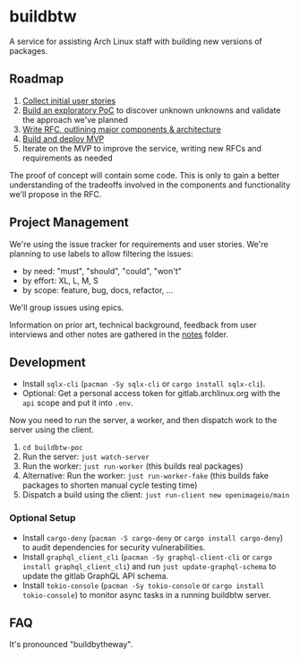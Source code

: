 # buildbtw

A service for assisting Arch Linux staff with building new versions of packages.

## Roadmap

1. [Collect initial user stories](https://gitlab.archlinux.org/archlinux/buildbtw/-/issues/7)
1. [Build an exploratory PoC](https://gitlab.archlinux.org/archlinux/buildbtw/-/issues/3) to discover unknown unknowns and validate the approach we've planned
1. [Write RFC, outlining major components & architecture](https://gitlab.archlinux.org/archlinux/buildbtw/-/issues/4)
1. [Build and deploy MVP](https://gitlab.archlinux.org/archlinux/buildbtw/-/issues/5)
1. Iterate on the MVP to improve the service, writing new RFCs and requirements as needed

The proof of concept will contain some code. This is only to gain a better understanding of the tradeoffs involved in the components and functionality we'll propose in the RFC.

## Project Management

We're using the issue tracker for requirements and user stories. We're planning to use labels to allow filtering the issues:

- by need: "must", "should", "could", "won't"
- by effort: XL, L, M, S
- by scope: feature, bug, docs, refactor, ...

We'll group issues using epics.

Information on prior art, technical background, feedback from user interviews and other notes are gathered in the [notes](./notes) folder.

## Development

- Install `sqlx-cli` (`pacman -Sy sqlx-cli` or `cargo install sqlx-cli`).
- Optional: Get a personal access token for gitlab.archlinux.org with the `api` scope and put it into `.env`.

Now you need to run the server, a worker, and then dispatch work to the server using the client.

1. `cd buildbtw-poc`
1. Run the server: `just watch-server`
1. Run the worker: `just run-worker` (this builds real packages)
1. Alternative: Run the worker: `just run-worker-fake` (this builds fake packages to shorten manual cycle testing time)
1. Dispatch a build using the client: `just run-client new openimageio/main`

### Optional Setup

- Install `cargo-deny` (`pacman -S cargo-deny` or `cargo install cargo-deny`) to audit dependencies for security vulnerabilities.
- Install `graphql_client_cli` (`pacman -Sy graphql-client-cli` or `cargo install graphql_client_cli`) and run `just update-graphql-schema` to update the gitlab GraphQL API schema.
- Install `tokio-console` (`pacman -Sy tokio-console` or `cargo install tokio-console`) to monitor async tasks in a running buildbtw server.

## FAQ

It's pronounced "buildbytheway".
